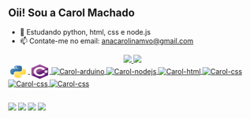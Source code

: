 ## Oii! Sou a Carol Machado 
- 🌱 Estudando python, html, css e node.js
- 📫 Contate-me no email: anacarolinamvo@gmail.com

<div align="center">
  <a href="https://github.com/carolmvo">
  <img width="42%" src="https://github-readme-stats.vercel.app/api?username=carolmvo&show_icons=true&theme=dracula&include_all_commits=true&count_private=true"/>
  <img width="41%" src="https://github-readme-stats.vercel.app/api/top-langs/?username=carolmvo&layout=compact&langs_count=15&theme=dracula"/>
</div>
  <img align="center" alt="Carol-Python" height="30" width="40" src="https://raw.githubusercontent.com/devicons/devicon/master/icons/python/python-original.svg">
  <img align="center" alt="Carol-Csharp" height="30" width="40" src="https://raw.githubusercontent.com/devicons/devicon/master/icons/csharp/csharp-original.svg">
  <img align="center" alt="Carol-arduino" height="30" width="40" src="https://cdn.jsdelivr.net/gh/devicons/devicon/icons/arduino/arduino-original.svg" />  
  <img align="center" alt="Carol-nodejs" height="30" width="40" src="https://cdn.jsdelivr.net/gh/devicons/devicon/icons/nodejs/nodejs-original.svg" /> 
  <img align="center" alt="Carol-html" height="30" width="40" src="https://cdn.jsdelivr.net/gh/devicons/devicon/icons/html5/html5-original.svg" />
  <img align="center" alt="Carol-css" height="30" width="40" src="https://cdn.jsdelivr.net/gh/devicons/devicon/icons/css3/css3-original.svg" />
  <img align="center" alt="Carol-css" height="25" width="35" src="https://cdn.jsdelivr.net/gh/devicons/devicon/icons/javascript/javascript-original.svg" style="max-width: 100%;"/>
  <img align="center" alt="Carol-css" height="30" width="40" src="https://cdn.jsdelivr.net/gh/devicons/devicon/icons/react/react-original.svg" style="max-width: 100%;"/>
          
          
          
<!--   <img align="right" alt="Carol-pic" src="https://i.picasion.com/pic92/7d0c73fb59d739715ca726480dc09efa.gif" height="150" style="border-radius:50px;"/>
 -->

##

<div>
   <a href="https://www.instagram.com/carolz_mvo/" target="_blank"><img src="https://img.shields.io/badge/-Instagram-%23E4405F?style=for-the-badge&logo=instagram&logoColor=white" target="_blank"></a>
  <a href="https://br.pinterest.com/carolzinhamvo7249/_saved/" target="_blank"><img src="https://img.shields.io/badge/Pinterest-%23E60023.svg?&style=for-the-badge&logo=Pinterest&logoColor=whitee" target="_blank"></a>
  <a href="https://www.linkedin.com/in/ana-carolina-machado-0360b1232/" target="_blank"><img src="https://img.shields.io/badge/-LinkedIn-%230077B5?style=for-the-badge&logo=linkedin&logoColor=white" target="_blank"></a> 
  <a href = "mailto:anacarolinamvo@gmail.com"><img src="https://img.shields.io/badge/Gmail-D14836?style=for-the-badge&logo=gmail&logoColor=white" target="_blank"></a>
